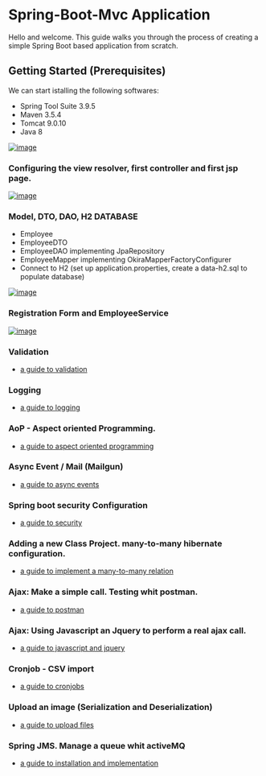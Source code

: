 # Spring-Boot-Mvc Application

Hello and welcome.
This guide walks you through the process of creating a simple Spring Boot based application from scratch. 

## Getting Started (Prerequisites)

We can start istalling the following softwares:

- Spring Tool Suite 3.9.5
- Maven 3.5.4
- Tomcat 9.0.10
- Java 8 

[![image](https://image.ibb.co/b694Op/image.png)](installation.md)
### Configuring the view resolver, first controller and first jsp page.

[![image](https://image.ibb.co/b694Op/image.png)](viewresolver.md)

### Model, DTO, DAO, H2 DATABASE

- Employee
- EmployeeDTO
- EmployeeDAO implementing JpaRepository
- EmployeeMapper implementing OkiraMapperFactoryConfigurer
- Connect to H2 (set up application.properties, create a data-h2.sql to populate database)

[![image](https://image.ibb.co/b694Op/image.png)](3layers.md)

### Registration Form and EmployeeService

[![image](https://image.ibb.co/b694Op/image.png)](registration.md)

### Validation

- [a guide to validation](validation.md)

### Logging

- [a guide to logging](logging.md)

### AoP - Aspect oriented Programming.

- [a guide to aspect oriented programming](aop.md)

### Async Event / Mail (Mailgun)

- [a guide to async events](async.md)

### Spring boot security Configuration

- [a guide to security](security.md)

### Adding a new Class Project. many-to-many hibernate configuration.

- [a guide to implement a many-to-many relation](m2m.md)

### Ajax: Make a simple call. Testing whit postman.

- [a guide to postman](postman.md)

### Ajax: Using Javascript an Jquery to perform a real ajax call.

- [a guide to javascript and jquery](js.md)

### Cronjob - CSV import

- [a guide to cronjobs](cronjob.md)

### Upload an image (Serialization and Deserialization)

- [a guide to upload files](upload.md) 

### Spring JMS. Manage a queue whit activeMQ

- [a guide to installation and implementation](jms.md)



